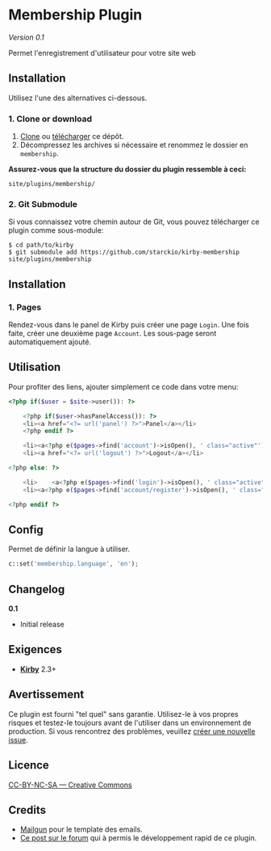# Membership Plugin

*Version 0.1*

Permet l'enregistrement d'utilisateur pour votre site web

## Installation

Utilisez l'une des alternatives ci-dessous.

### 1. Clone or download

1. [Clone](https://github.com/starckio/kirby-membership.git) ou [télécharger](https://github.com/starckio/kirby-membership/archive/master.zip) ce dépôt.
2. Décompressez les archives si nécessaire et renommez le dossier en `membership`.

**Assurez-vous que la structure du dossier du plugin ressemble à ceci:**

```
site/plugins/membership/
```

### 2. Git Submodule

Si vous connaissez votre chemin autour de Git, vous pouvez télécharger ce plugin comme sous-module:

```
$ cd path/to/kirby
$ git submodule add https://github.com/starckio/kirby-membership site/plugins/membership
```

## Installation

### 1. Pages

Rendez-vous dans le panel de Kirby puis créer une page `Login`.
Une fois faite, créer une deuxième page `Account`.
Les sous-page seront automatiquement ajouté. 

## Utilisation

Pour profiter des liens, ajouter simplement ce code dans votre menu:

```php
<?php if($user = $site->user()): ?>

	<?php if($user->hasPanelAccess()): ?>
	<li><a href="<?= url('panel') ?>">Panel</a></li>
	<?php endif ?>

	<li><a<?php e($pages->find('account')->isOpen(), ' class="active"') ?>  href="<?= url('account') ?>">Account</a></li>
	<li><a href="<?= url('logout') ?>">Logout</a></li>

<?php else: ?>

	<li>	<a<?php e($pages->find('login')->isOpen(), ' class="active"') ?>  href="<?= url('login') ?>">Login</a></li>
	<li><a<?php e($pages->find('account/register')->isOpen(), ' class="active"') ?>  href="<?= url('account/register') ?>">Register</a></li>

<?php endif ?>
```

## Config

Permet de définir la langue à utiliser.
```php
c::set('membership.language', 'en');
```

## Changelog

**0.1**

- Initial release

## Exigences

- [**Kirby**](https://getkirby.com/) 2.3+

## Avertissement

Ce plugin est fourni "tel quel" sans garantie. Utilisez-le à vos propres risques et testez-le toujours avant de l'utiliser dans un environnement de production. Si vous rencontrez des problèmes, veuillez [créer une nouvelle issue](https://github.com/starckio/kirby-membership/issues/new).

## Licence

[CC-BY-NC-SA — Creative Commons](https://fr.wikipedia.org/wiki/Licence_Creative_Commons)

## Credits

- [Mailgun](https://github.com/mailgun/transactional-email-templates) pour le template des emails.
- [Ce post sur le forum](https://forum.getkirby.com/t/lost-password-plugin/7574/5?u=starckio) qui à permis le développement rapid de ce plugin.

